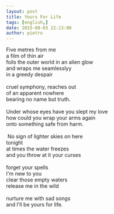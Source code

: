 ```yaml
---
layout: post
title: Yours For Life
tags: [english,]
date: 2015-08-03 22:13:00
author: pietro
---
```

Five metres from me<br/>a film of thin air<br/>foils the outer world in an alien glow<br/>and wraps me seamlesslyy<br/>in a greedy despair<br/><br/>cruel symphony, reaches out<br/>of an apparent nowhere<br/>bearing no name but truth.<br/><br/>Under whose eyes have you slept my love<br/>how could you wrap your arms again<br/>onto something safe from harm.<br/><br/>&nbsp;No sign of lighter skies on here<br/>tonight<br/>at times the water freezes<br/>and you throw at it your curses<br/><br/>forget your spells<br/>I'm new to you<br/>clear those empty waters<br/>release me in the wild<br/><br/>nurture me with sad songs<br/>and I'll be yours for life.<br/><br/>
